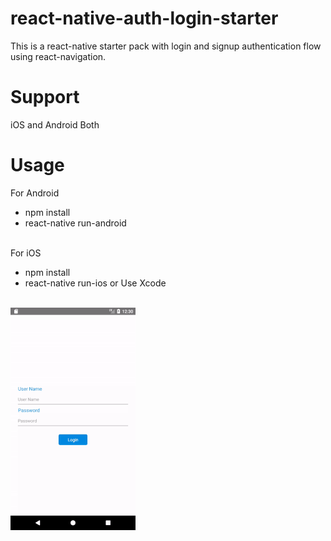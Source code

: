 # react-native-auth-login-starter
This is a react-native starter pack with login and signup authentication flow using react-navigation.

# Support
iOS and Android Both

# Usage

For Android

* npm install<br>
* react-native run-android<br><br>

For iOS

* npm install<br>
* react-native run-ios or Use Xcode<br><br>

![](https://github.com/MrPeproni/react-native-auth-login-starter/blob/master/demo.gif)
